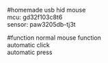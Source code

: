 #homemade usb hid mouse  
mcu: gd32f103c8t6  
sensor: paw3205db-tj3t  

#function
normal mouse function  
automatic click  
automatic press  
